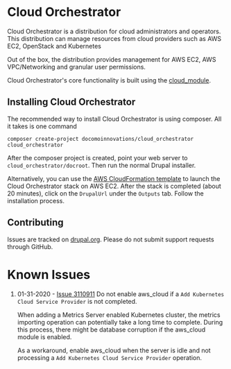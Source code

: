 # Cloud Orchestrator

Cloud Orchestrator is a distribution for cloud administrators and operators.
This distribution can manage resources from cloud providers such as AWS EC2, OpenStack and Kubernetes

Out of the box, the distribution provides management for AWS EC2, AWS VPC/Networking and granular
user permissions.

Cloud Orchestrator's core functionality is built using the [cloud_module](https://www.drupal.org/project/cloud).

## Installing Cloud Orchestrator
The recommended way to install Cloud Orchestrator is using composer.  All it takes is one command

```
composer create-project docomoinnovations/cloud_orchestrator cloud_orchestrator
```

After the composer project is created, point your web server to `cloud_orchestrator/docroot`.  Then
run the normal Drupal installer.

Alternatively, you can use the [AWS CloudFormation template](cfn/cloud_orchestrator_cfn.yml) to launch
the Cloud Orchestrator stack on AWS EC2.  After the stack is completed (about 20 minutes),
click on the `DrupalUrl` under the `Outputs` tab.  Follow the installation process.

##  Contributing
Issues are tracked on [drupal.org][issue_queue].  Please do not submit support requests through GitHub.

[issue_queue]:  https://www.drupal.org/project/issues/cloud_orchestrator "Cloud Orchestrator Issue Queue"
[cloud_module]: https://www.drupal.org/project/cloud "Cloud module"

Known Issues
============

1. 01-31-2020 - [Issue 3110911](https://www.drupal.org/project/cloud/issues/3110911)
   Do not enable aws_cloud if a `Add Kubernetes Cloud Service Provider`
   is not completed.

   When adding a Metrics Server enabled Kubernetes cluster, the metrics
   importing operation can potentially take a long time to complete.
   During this process,  there might be database corruption if the aws_cloud
   module is enabled.

   As a workaround, enable aws_cloud when the server is idle and not processing
   a `Add Kubernetes Cloud Service Provider` operation.
